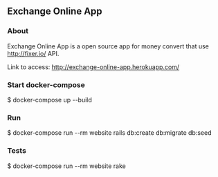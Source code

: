 ## Exchange Online App

### About

Exchange Online App is a open source app for money convert that use http://fixer.io/ API.

Link to access: http://exchange-online-app.herokuapp.com/

### Start docker-compose

$ docker-compose up --build      

### Run

$ docker-compose run --rm website rails db:create db:migrate db:seed

### Tests
$ docker-compose run --rm website rake
